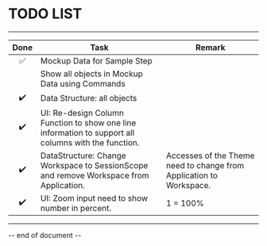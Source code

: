 # TODO LIST

----

|        Done        | Task                                                         | Remark                                                       |
| :----------------: | ------------------------------------------------------------ | ------------------------------------------------------------ |
| :white_check_mark: | Mockup Data for Sample Step                                  |                                                              |
|                    | Show all objects in Mockup Data using Commands               |                                                              |
| :heavy_check_mark: | Data Structure: all objects                                  |                                                              |
| :heavy_check_mark: | UI: Re-design Column Function to show one line information to support all columns with the function. |                                                              |
| :heavy_check_mark: | DataStructure: Change Workspace to SessionScope and remove Workspace from Application. | Accesses of the Theme need to change from Application to Workspace. |
| :heavy_check_mark: | UI: Zoom input need to show number in percent.               | 1 = 100%                                                     |



----

-- end of document --